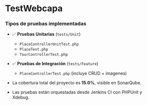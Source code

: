 # TestWebcapa
### Tipos de pruebas implementadas

- ✅ **Pruebas Unitarias** (`tests/Unit`)
  - `PlaceControllerUnitTest.php`
  - `PlaceTest.php`
  - `TourControllerTest.php`

- ✅ **Pruebas de Integración** (`tests/Feature`)
  - `PlaceControllerTest.php` (incluye CRUD + imagenes)

- La cobertura total del proyecto es **15.0%**, visible en SonarQube.

- Las pruebas están orquestadas desde Jenkins CI con PHPUnit y Xdebug.
